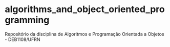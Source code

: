 # algorithms_and_object_oriented_programming
Repositório da disciplina de Algoritmos e Programação Orientada a Objetos - DEB1108/UFRN
